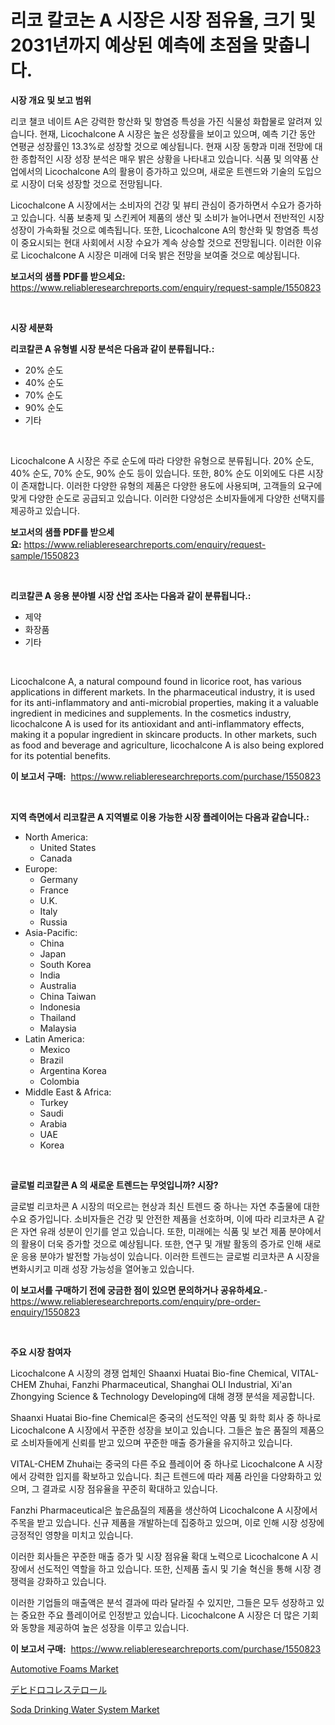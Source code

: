<p><h1>리코 칼코논 A 시장은 시장 점유율, 크기 및 2031년까지 예상된 예측에 초점을 맞춥니다.</h1></p><p><strong>시장 개요 및 보고 범위</strong></p>
<p><p>리코 챌코 네이트 A은 강력한 항산화 및 항염증 특성을 가진 식물성 화합물로 알려져 있습니다. 현재, Licochalcone A 시장은 높은 성장률을 보이고 있으며, 예측 기간 동안 연평균 성장률인 13.3%로 성장할 것으로 예상됩니다. 현재 시장 동향과 미래 전망에 대한 종합적인 시장 성장 분석은 매우 밝은 상황을 나타내고 있습니다. 식품 및 의약품 산업에서의 Licochalcone A의 활용이 증가하고 있으며, 새로운 트렌드와 기술의 도입으로 시장이 더욱 성장할 것으로 전망됩니다. </p><p>Licochalcone A 시장에서는 소비자의 건강 및 뷰티 관심이 증가하면서 수요가 증가하고 있습니다. 식품 보충제 및 스킨케어 제품의 생산 및 소비가 늘어나면서 전반적인 시장 성장이 가속화될 것으로 예측됩니다. 또한, Licochalcone A의 항산화 및 항염증 특성이 중요시되는 현대 사회에서 시장 수요가 계속 상승할 것으로 전망됩니다. 이러한 이유로 Licochalcone A 시장은 미래에 더욱 밝은 전망을 보여줄 것으로 예상됩니다.</p></p>
<p><strong>보고서의 샘플 PDF를 받으세요:</strong> <a href="https://www.reliableresearchreports.com/enquiry/request-sample/1550823">https://www.reliableresearchreports.com/enquiry/request-sample/1550823</a></p>
<p>&nbsp;</p>
<p><strong>시장 세분화</strong></p>
<p><strong>리코칼콘 A 유형별 시장 분석은 다음과 같이 분류됩니다.:</strong></p>
<p><ul><li>20% 순도</li><li>40% 순도</li><li>70% 순도</li><li>90% 순도</li><li>기타</li></ul></p>
<p>&nbsp;</p>
<p><p>Licochalcone A 시장은 주로 순도에 따라 다양한 유형으로 분류됩니다. 20% 순도, 40% 순도, 70% 순도, 90% 순도 등이 있습니다. 또한, 80% 순도 이외에도 다른 시장이 존재합니다. 이러한 다양한 유형의 제품은 다양한 용도에 사용되며, 고객들의 요구에 맞게 다양한 순도로 공급되고 있습니다. 이러한 다양성은 소비자들에게 다양한 선택지를 제공하고 있습니다.</p></p>
<p><strong>보고서의 샘플 PDF를 받으세요:</strong>&nbsp;<a href="https://www.reliableresearchreports.com/enquiry/request-sample/1550823">https://www.reliableresearchreports.com/enquiry/request-sample/1550823</a></p>
<p>&nbsp;</p>
<p><strong> 리코칼콘 A 응용 분야별 시장 산업 조사는 다음과 같이 분류됩니다.:</strong></p>
<p><ul><li>제약</li><li>화장품</li><li>기타</li></ul></p>
<p>&nbsp;</p>
<p><p>Licochalcone A, a natural compound found in licorice root, has various applications in different markets. In the pharmaceutical industry, it is used for its anti-inflammatory and anti-microbial properties, making it a valuable ingredient in medicines and supplements. In the cosmetics industry, licochalcone A is used for its antioxidant and anti-inflammatory effects, making it a popular ingredient in skincare products. In other markets, such as food and beverage and agriculture, licochalcone A is also being explored for its potential benefits.</p></p>
<p><strong>이 보고서 구매:</strong>&nbsp; <a href="https://www.reliableresearchreports.com/purchase/1550823">https://www.reliableresearchreports.com/purchase/1550823</a></p>
<p>&nbsp;</p>
<p><strong>지역 측면에서 리코칼콘 A 지역별로 이용 가능한 시장 플레이어는 다음과 같습니다.:</strong></p>
<p><ul>
    <li>
        North America:
        <ul>
            <li>United States</li>
            <li>Canada</li>
        </ul>
    </li>
    <li>
        Europe:
        <ul>
            <li>Germany</li>
            <li>France</li>
            <li>U.K.</li>
            <li>Italy</li>
            <li>Russia</li>
        </ul>
    </li>
    <li>
        Asia-Pacific:
        <ul>
            <li>China</li>
            <li>Japan</li>
            <li>South Korea</li>
            <li>India</li>
            <li>Australia</li>
            <li>China Taiwan</li>
            <li>Indonesia</li>
            <li>Thailand</li>
            <li>Malaysia</li>
        </ul>
    </li>
    <li>
        Latin America:
        <ul>
            <li>Mexico</li>
            <li>Brazil</li>
            <li>Argentina Korea</li>
            <li>Colombia</li>
        </ul>
    </li>
    <li>
        Middle East & Africa:
        <ul>
            <li>Turkey</li>
            <li>Saudi</li>
            <li>Arabia</li>
            <li>UAE</li>
            <li>Korea</li>
        </ul>
    </li>
    </ul></p>
<p>&nbsp;</p>
<p><strong>글로벌 리코칼콘 A 의 새로운 트렌드는 무엇입니까? 시장?</strong></p>
<p><p>글로벌 리코차콘 A 시장의 떠오르는 현상과 최신 트렌드 중 하나는 자연 추출물에 대한 수요 증가입니다. 소비자들은 건강 및 안전한 제품을 선호하며, 이에 따라 리코차콘 A 같은 자연 유래 성분이 인기를 얻고 있습니다. 또한, 미래에는 식품 및 보건 제품 분야에서의 활용이 더욱 증가할 것으로 예상됩니다. 또한, 연구 및 개발 활동의 증가로 인해 새로운 응용 분야가 발전할 가능성이 있습니다. 이러한 트렌드는 글로벌 리코차콘 A 시장을 변화시키고 미래 성장 가능성을 열어놓고 있습니다.</p></p>
<p><strong>이 보고서를 구매하기 전에 궁금한 점이 있으면 문의하거나 공유하세요.</strong>- <a href="https://www.reliableresearchreports.com/enquiry/pre-order-enquiry/1550823">https://www.reliableresearchreports.com/enquiry/pre-order-enquiry/1550823</a></p>
<p>&nbsp;</p>
<p><strong>주요 시장 참여자</strong></p>
<p><p>Licochalcone A 시장의 경쟁 업체인 Shaanxi Huatai Bio-fine Chemical, VITAL-CHEM Zhuhai, Fanzhi Pharmaceutical, Shanghai OLI Industrial, Xi'an Zhongying Science & Technology Developing에 대해 경쟁 분석을 제공합니다. </p><p>Shaanxi Huatai Bio-fine Chemical은 중국의 선도적인 약품 및 화학 회사 중 하나로 Licochalcone A 시장에서 꾸준한 성장을 보이고 있습니다. 그들은 높은 품질의 제품으로 소비자들에게 신뢰를 받고 있으며 꾸준한 매출 증가율을 유지하고 있습니다. </p><p>VITAL-CHEM Zhuhai는 중국의 다른 주요 플레이어 중 하나로 Licochalcone A 시장에서 강력한 입지를 확보하고 있습니다. 최근 트렌드에 따라 제품 라인을 다양화하고 있으며, 그 결과로 시장 점유율을 꾸준히 확대하고 있습니다. </p><p>Fanzhi Pharmaceutical은 높은品질의 제품을 생산하여 Licochalcone A 시장에서 주목을 받고 있습니다. 신규 제품을 개발하는데 집중하고 있으며, 이로 인해 시장 성장에 긍정적인 영향을 미치고 있습니다. </p><p>이러한 회사들은 꾸준한 매출 증가 및 시장 점유율 확대 노력으로 Licochalcone A 시장에서 선도적인 역할을 하고 있습니다. 또한, 신제품 출시 및 기술 혁신을 통해 시장 경쟁력을 강화하고 있습니다. </p><p>이러한 기업들의 매출액은 분석 결과에 따라 달라질 수 있지만, 그들은 모두 성장하고 있는 중요한 주요 플레이어로 인정받고 있습니다. Licochalcone A 시장은 더 많은 기회와 동향을 제공하여 높은 성장을 이루고 있습니다.</p></p>
<p><strong>이 보고서 구매:</strong>&nbsp;&nbsp;<a href="https://www.reliableresearchreports.com/purchase/1550823">https://www.reliableresearchreports.com/purchase/1550823</a></p>
<p><p><a href="https://fuschia-pecorino-a6d.notion.site/Automotive-Foams-Market-Size-Global-Industry-Overview-Market-Segmentation-and-Forecast-2024-to-20-4e290d28ed97416b8128a82d09c1f154">Automotive Foams Market</a></p><p><a href="https://github.com/xnljig2898992/Market-Research-Report-List-1/blob/main/30163317397.md">デヒドロコレステロール</a></p><p><a href="https://github.com/PeterParrish5/Market-Research-Report-List-4/blob/main/soda-drinking-water-system-market.md">Soda Drinking Water System Market</a></p></p>
